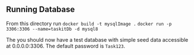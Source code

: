 ## Running Database
From this directory run
`docker build -t mysqlImage .`
`docker run -p 3306:3306 --name=taskitDb -d mysql8`

The you should now have a test database with simple seed data accessible at 0.0.0.0:3306. The default password is `Task123`.
